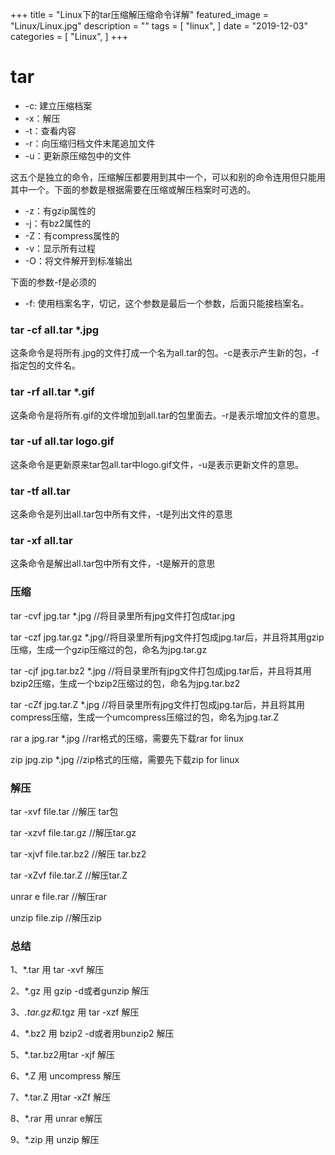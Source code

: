 +++
title = "Linux下的tar压缩解压缩命令详解"
featured_image = "Linux/Linux.jpg"
description = ""
tags = [
    "linux",
]
date = "2019-12-03"
categories = [
    "Linux",
]
+++

# tar
- -c: 建立压缩档案
- -x：解压
- -t：查看内容
- -r：向压缩归档文件末尾追加文件
- -u：更新原压缩包中的文件

这五个是独立的命令，压缩解压都要用到其中一个，可以和别的命令连用但只能用其中一个。下面的参数是根据需要在压缩或解压档案时可选的。

- -z：有gzip属性的
- -j：有bz2属性的
- -Z：有compress属性的
- -v：显示所有过程
- -O：将文件解开到标准输出

下面的参数-f是必须的
- -f: 使用档案名字，切记，这个参数是最后一个参数，后面只能接档案名。
### tar -cf all.tar *.jpg
这条命令是将所有.jpg的文件打成一个名为all.tar的包。-c是表示产生新的包，-f指定包的文件名。
### tar -rf all.tar *.gif
这条命令是将所有.gif的文件增加到all.tar的包里面去。-r是表示增加文件的意思。

### tar -uf all.tar logo.gif
这条命令是更新原来tar包all.tar中logo.gif文件，-u是表示更新文件的意思。

### tar -tf all.tar
这条命令是列出all.tar包中所有文件，-t是列出文件的意思

### tar -xf all.tar
这条命令是解出all.tar包中所有文件，-t是解开的意思
### 压缩

tar -cvf jpg.tar *.jpg //将目录里所有jpg文件打包成tar.jpg 

tar -czf jpg.tar.gz *.jpg//将目录里所有jpg文件打包成jpg.tar后，并且将其用gzip压缩，生成一个gzip压缩过的包，命名为jpg.tar.gz

 tar -cjf jpg.tar.bz2 *.jpg //将目录里所有jpg文件打包成jpg.tar后，并且将其用bzip2压缩，生成一个bzip2压缩过的包，命名为jpg.tar.bz2
 
tar -cZf jpg.tar.Z *.jpg   //将目录里所有jpg文件打包成jpg.tar后，并且将其用compress压缩，生成一个umcompress压缩过的包，命名为jpg.tar.Z

rar a jpg.rar *.jpg //rar格式的压缩，需要先下载rar for linux

zip jpg.zip *.jpg //zip格式的压缩，需要先下载zip for linux
### 解压
tar -xvf file.tar //解压 tar包

tar -xzvf file.tar.gz //解压tar.gz

tar -xjvf file.tar.bz2   //解压 tar.bz2

tar -xZvf file.tar.Z   //解压tar.Z

unrar e file.rar //解压rar

unzip file.zip //解压zip
### 总结
1、*.tar 用 tar -xvf 解压

2、*.gz 用 gzip -d或者gunzip 解压

3、*.tar.gz和*.tgz 用 tar -xzf 解压

4、*.bz2 用 bzip2 -d或者用bunzip2 解压

5、*.tar.bz2用tar -xjf 解压

6、*.Z 用 uncompress 解压

7、*.tar.Z 用tar -xZf 解压

8、*.rar 用 unrar e解压

9、*.zip 用 unzip 解压